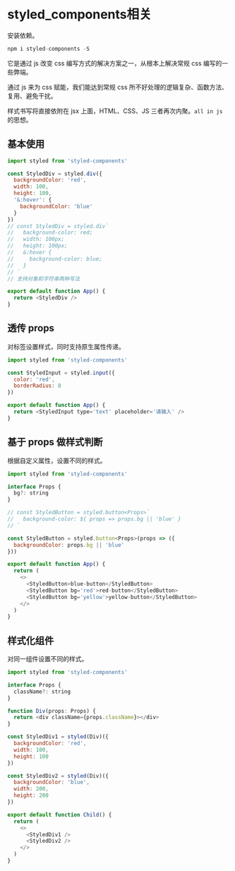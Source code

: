 # styled_components相关

安装依赖。

```js
npm i styled-components -S
```

它是通过 js 改变 css 编写方式的解决方案之一，从根本上解决常规 css 编写的一些弊端。

通过 js 来为 css 赋能，我们能达到常规 css 所不好处理的逻辑复杂、函数方法、复用、避免干扰。

样式书写将直接依附在 jsx 上面，HTML、CSS、JS 三者再次内聚。`all in js` 的思想。

## 基本使用

```js
import styled from 'styled-components'

const StyledDiv = styled.div({
  backgroundColor: 'red',
  width: 100,
  height: 100,
  '&:hover': {
    backgroundColor: 'blue'
  }
})
// const StyledDiv = styled.div`
//   background-color: red;
//   width: 100px;
//   height: 100px;
//   &:hover {
//     background-color: blue;
//   }
// `
// 支持对象和字符串两种写法

export default function App() {
  return <StyledDiv />
}
```

## 透传 props

对标签设置样式，同时支持原生属性传递。

```js
import styled from 'styled-components'

const StyledInput = styled.input({
  color: 'red',
  borderRadius: 8
})

export default function App() {
  return <StyledInput type='text' placeholder='请输入' />
}
```

## 基于 props 做样式判断

根据自定义属性，设置不同的样式。

```js
import styled from 'styled-components'

interface Props {
  bg?: string
}

// const StyledButton = styled.button<Props>`
//   background-color: ${ props => props.bg || 'blue' }
// `

const StyledButton = styled.button<Props>(props => ({
  backgroundColor: props.bg || 'blue'
}))

export default function App() {
  return (
    <>
      <StyledButton>blue-button</StyledButton>
      <StyledButton bg='red'>red-button</StyledButton>
      <StyledButton bg='yellow'>yellow-button</StyledButton>
    </>
  )
}
```

## 样式化组件

对同一组件设置不同的样式。

```js
import styled from 'styled-components'

interface Props {
  className?: string
}

function Div(props: Props) {
  return <div className={props.className}></div>
}

const StyledDiv1 = styled(Div)({
  backgroundColor: 'red',
  width: 100,
  height: 100
})

const StyledDiv2 = styled(Div)({
  backgroundColor: 'blue',
  width: 200,
  height: 200
})

export default function Child() {
  return (
    <>
      <StyledDiv1 />
      <StyledDiv2 />
    </>
  )
}
```
